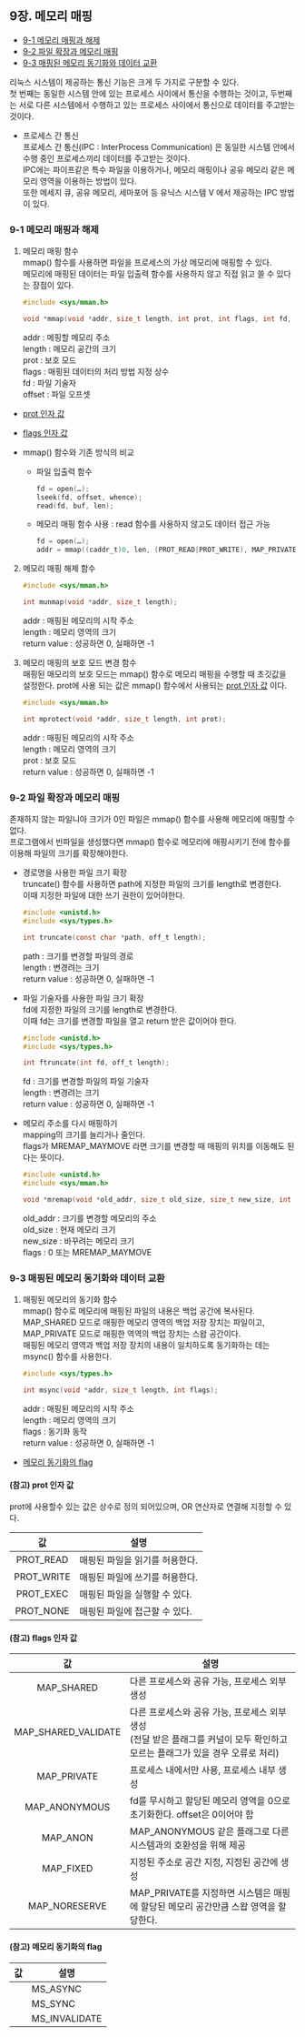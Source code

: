  ## 9장. **메모리 매핑**

  * [9-1 메모리 매핑과 해제](#9-1-메모리-매핑과-해제)
  * [9-2 파일 확장과 메모리 매핑](#9-2-파일-확장과-메모리-매핑)
  * [9-3 매핑된 메모리 동기화와 데이터 교환](#9-3-매핑된-메모리-동기화와-데이터-교환)

리눅스 시스템이 제공하는 통신 기능은 크게 두 가지로 구분할 수 있다.  
첫 번째는 동일한 시스템 안에 있는 프로세스 사이에서 통신을 수행하는 것이고, 두번째는 서로 다른 시스템에서 수행하고 있는 프로세스 사이에서 통신으로 데이터를 주고받는 것이다.

* 프로세스 간 통신  
프로세스 간 통신(IPC : InterProcess Communication) 은 동일한 시스템 안에서 수행 중인 프로세스끼리 데이터를 주고받는 것이다.  
IPC에는 파이프같은 특수 파일을 이용하거나, 메모리 매핑이나 공유 메모리 같은 메모리 영역을 이용하는 방법이 있다.  
또한 메세지 큐, 공유 메모리, 세마포어 등 유닉스 시스템 V 에서 제공하는 IPC 방법이 있다.

### 9-1 메모리 매핑과 해제  

1. 메모리 매핑 함수  
mmap() 함수를 사용하면 파일을 프로세스의 가상 메모리에 매핑할 수 있다.  
메모리에 매핑된 데이터는 파일 입출력 함수를 사용하지 않고 직접 읽고 쓸 수 있다는 장점이 있다.
    ``` c
    #include <sys/mman.h>

    void *mmap(void *addr, size_t length, int prot, int flags, int fd, off_t offset);
    ```  
    addr : 메핑할 메모리 주소  
    length : 메모리 공간의 크기  
    prot : 보호 모드  
    flags : 매핑된 데이터의 처리 방법 지정 상수  
    fd : 파일 기술자  
    offset : 파일 오프셋  

  * [prot 인자 값](#참고-prot-인자-값)
  * [flags 인자 값](#참고-flags-인자-값)

* mmap() 함수와 기존 방식의 비교  
  * 파일 입출력 함수  
    ``` c
    fd = open(…);
    lseek(fd, offset, whence);
    read(fd, buf, len);
    ```
  * 메모리 매핑 함수 사용 : read 함수를 사용하지 않고도 데이터 접근 가능
    ``` c
    fd = open(…);
    addr = mmap((caddr_t)0, len, (PROT_READ|PROT_WRITE), MAP_PRIVATE, fd, offset);
    ```
2. 메모리 매핑 해제 함수
    ``` c
    #include <sys/mman.h>

    int munmap(void *addr, size_t length);
    ```
    addr : 매핑된 메모리의 시작 주소  
    length : 메모리 영역의 크기  
    return value : 성공하면 0, 실패하면 -1  

3. 메모리 매핑의 보호 모드 변경 함수  
    매핑된 매모리의 보호 모드는 mmap() 함수로 메모리 매핑을 수행할 때 초깃값을 설정한다.
    prot에 사용 되는 값은 mmap() 함수에서 사용되는 [prot 인자 값](#참고-prot-인자-값) 이다.
    ``` c
    #include <sys/mman.h>

    int mprotect(void *addr, size_t length, int prot);
    ```
    addr : 매핑된 메모리의 시작 주소  
    length : 메모리 영역의 크기  
    prot : 보호 모드  
    return value : 성공하면 0, 실패하면 -1  

### 9-2 파일 확장과 메모리 매핑  
존재하지 않는 파일니아 크기가 0인 파일은 mmap() 함수를 사용해 메모리에 매핑할 수 없다.  
프로그램에서 빈파일을 생성했다면 mmap() 함수로 메모리에 매핑시키기 전에 함수를 이용해 파일의 크기를 확장해야한다.  

* 경로명을 사용한 파일 크기 확장  
truncate() 함수를 사용하면 path에 지정한 파일의 크기를 length로 변경한다.  
이때 지정한 파일에 대한 쓰기 권한이 있어야한다.
  ``` c
  #include <unistd.h>
  #include <sys/types.h>

  int truncate(const char *path, off_t length);
  ```
  path : 크기를 변경할 파일의 경로  
  length : 변경려는 크기  
  return value : 성공하면 0, 실패하면 -1  

* 파일 기술자를 사용한 파일 크기 확장  
fd에 지정한 파일의 크기를 length로 변경한다.  
이때 fd는 크기를 변경할 파일을 열고 return 받은 값이어야 한다.
  ``` c
  #include <unistd.h>
  #include <sys/types.h>

  int ftruncate(int fd, off_t length);
  ```
  fd : 크기를 변경할 파일의 파일 기술자  
  length : 변경려는 크기  
  return value : 성공하면 0, 실패하면 -1  

* 메모리 주소를 다시 매핑하기  
mapping의 크기를 늘리거나 줄인다.  
flags가 MREMAP_MAYMOVE 라면 크기를 변경할 때 매핑의 위치를 이동해도 된다는 뜻이다.
  ``` c
  #include <unistd.h>
  #include <sys/mman.h>

  void *mremap(void *old_addr, size_t old_size, size_t new_size, int flags);
  ```
  old_addr : 크기를 변경할 메모리의 주소  
  old_size : 현재 메모리 크기  
  new_size : 바꾸려는 메모리 크기  
  flags : 0 또는 MREMAP_MAYMOVE

### 9-3 매핑된 메모리 동기화와 데이터 교환  

1. 매핑된 메모리의 동기화 함수  
mmap() 함수로 메모리에 매핑된 파일의 내용은 백업 공간에 복사된다.  
MAP_SHARED 모드로 매핑한 메모리 영역의 백업 저장 장치는 파일이고, MAP_PRIVATE 모드로 매핑한 역역의 백업 장치는 스왑 공간이다.  
매핑된 메모리 영역과 백업 저장 장치의 내용이 일치하도록 동기화하는 데는 msync() 함수를 사용한다.
	``` c
	#include <sys/types.h>

	int msync(void *addr, size_t length, int flags);
	```
	addr : 매핑된 메모리의 시작 주소  
	length : 메모리 영역의 크기  
	flags : 동기화 동작  
	return value : 성공하면 0, 실패하면 -1  
  * [메모리 동기화의 flag](#참고-메모리-동기화의-flag)

#### (참고) prot 인자 값  
prot에 사용할수 있는 값은 상수로 정의 되어있으며, OR 연산자로 연결해 지정할 수 있다.

  |값|설명|
  |:--:|--|
  |PROT_READ|매핑된 파일을 읽기를 허용한다.|
  |PROT_WRITE|매핑된 파일에 쓰기를 허용한다.|
  |PROT_EXEC|매핑된 파일을 실행할 수 있다.|
  |PROT_NONE|매핑된 파일에 접근할 수 있다.|

#### (참고) flags 인자 값  

  |값|설명|
  |:--:|--|
  |MAP_SHARED|다른 프로세스와 공유 가능, 프로세스 외부 생성|
  |MAP_SHARED_VALIDATE|다른 프로세스와 공유 가능, 프로세스 외부 생성</br>(전달 받은 플래그를 커널이 모두 확인하고 모르는 플래그가 있을 경우 오류로 처리)|
  |MAP_PRIVATE|프로세스 내에서만 사용, 프로세스 내부 생성|
  |MAP_ANONYMOUS|fd를 무시하고 할당된 메모리 영역을 0으로 초기화한다. offset은 0이어야 함|
  |MAP_ANON|MAP_ANONYMOUS 같은 플래그로 다른 시스템과의 호환성을 위해 제공|
  |MAP_FIXED|지정된 주소로 공간 지정, 지정된 공간에 생성|
  |MAP_NORESERVE|MAP_PRIVATE를 지정하면 시스템은 매핑에 할당된 메모리 공간만큼 스왑 영역을 할당한다.|


#### (참고) 메모리 동기화의 flag  

  |값|설명|
  |:--:|--|
	|MS_ASYNC|비동기방식, 동기화 하라는(Memory -> File) 명령만 내리고 결과에 관계없이 다음 코드 실행|
	|MS_SYNC|동기방식, 동기화(Memory -> File)가 될 때까지 블럭 상태로 대기|
	|MS_INVALIDATE|현재 메모리 맵을 무효화하고 파일의 데이터로 갱신|